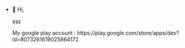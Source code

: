 - 👋 Hi,
  <p>şşş</p>

  <p>My google play account : https://play.google.com/store/apps/dev?id=8073261619025864172</p>
  

<!---
ercu-temp/ercu-temp is a ✨ special ✨ repository because its `README.md` (this file) appears on your GitHub profile.
You can click the Preview link to take a look at your changes.
--->
